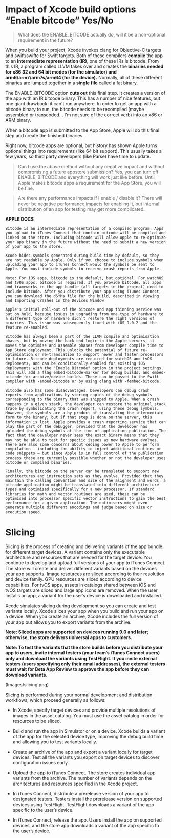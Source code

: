 # Impact of Xcode build options “Enable bitcode” Yes/No

>What does the ENABLE_BITCODE actually do, will it be a non-optional requirement in the future?

When you build your project, Xcode invokes clang for Objective-C targets and swift/swiftc for Swift targets. Both of these compilers **compile** the app to an **intermediate representation (IR)**, one of these IRs is bitcode. From this IR, a program called LLVM takes over and creates the **binaries needed for x86 32 and 64 bit modes (for the simulator) and arm6/arm7/arm7s/arm64 (for the device).** Normally, all of these different binaries are lumped together in a **single file** called a fat binary.

The ENABLE_BITCODE option **cuts out** this final step. It creates a version of the app with an IR bitcode binary. This has a number of nice features, but one giant drawback: it can't run anywhere. In order to get an app with a bitcode binary to run, the bitcode needs to be recompiled (maybe assembled or transcoded… I'm not sure of the correct verb) into an x86 or ARM binary.

When a bitcode app is submitted to the App Store, Apple will do this final step and create the finished binaries.

Right now, bitcode apps are optional, but history has shown Apple turns optional things into requirements (like 64 bit support). This usually takes a few years, so third party developers (like Parse) have time to update.

>Can I use the above method without any negative impact and without compromising a future appstore submission?
Yes, you can turn off ENABLE_BITCODE and everything will work just like before. Until Apple makes bitcode apps a requirement for the App Store, you will be fine.

>Are there any performance impacts if I enable / disable it?
There will never be negative performance impacts for enabling it, but internal distribution of an app for testing may get more complicated.

**APPLE DOCS**
```
Bitcode is an intermediate representation of a compiled program. Apps you upload to iTunes Connect that contain bitcode will be compiled and linked on the store. Including bitcode will allow Apple to re-optimize your app binary in the future without the need to submit a new version of your app to the store.

Xcode hides symbols generated during build time by default, so they are not readable by Apple. Only if you choose to include symbols when uploading your app to iTunes Connect would the symbols be sent to Apple. You must include symbols to receive crash reports from Apple.

Note: For iOS apps, bitcode is the default, but optional. For watchOS and tvOS apps, bitcode is required. If you provide bitcode, all apps and frameworks in the app bundle (all targets in the project) need to include bitcode. After you distribute your app using iTunes Connect, you can download the dSYMs file for the build, described in Viewing and Importing Crashes in the Devices Window

Apple's initial roll-out of the bitcode and app thinning service was put on hold, because issues in upgrading from one type of hardware to a different type of hardware didn't restore the right versions of binaries. This issue was subsequently fixed with iOS 9.0.2 and the feature re-enabled.

Bitcode has always been a part of the LLVM compile and optimisation phases, but by moving the back-end logic to the Apple servers, it moves the optimise and assemble phases from developer compile time to App Store deployment. This unlocks the potential of future re-optimisation or re-translation to support newer and faster processors in future. Bitcode deployments are required for watchOS and tvOS deploments, and can be conditionally enabled for existing iOS deployments with the "Enable Bitcode" option in the project settings. This will add a flag embed-bitcode-marker for debug builds, and embed-bitcode for archive/device builds. These can be passed to the Swift compiler with -embed-bitcode or by using clang with -fembed-bitcode.

Bitcode also has some disadvantages. Developers can debug crash reports from applications by storing copies of the debug symbols corresponding to the binary that was shipped to Apple. When a crash happens in a given stack, the developer can restore the original stack trace by symbolicating the crash report, using these debug symbols. However, the symbols are a by-product of translating the intermediate form to the binary; but if that step is done on the server, this information is lost. Apple provides a crash reporting service that can play the part of the debugger, provided that the developer has uploaded the debug symbols at the time of application publication. The fact that the developer never sees the exact binary means that they may not be able to test for speciic issues as new hardware evolves. There are also some concerns about ceding power to Apple to perform compilation – including the ability to inject additional routines or code snippets – but since Apple is in full control of the publication process these are currently possible whether or not the developer uses bitcode or compiled binaries.

Finally, the bitcode on the server can be translated to support new architectures and instruction sets as they evolve. Provided that they maintain the calling convention and size of the alignment and words, a bitcode application might be translated into different architecture types and optimised specifically for a new processor. If standard libraries for math and vector routines are used, these can be optimised into processor specific vector instructions to gain the best performance for a given application. The optimisers might even generate multiple different encodings and judge based on size or execution speed.
```


# Slicing

Slicing is the process of creating and delivering variants of the app bundle for different target devices. A variant contains only the executable architecture and resources that are needed for the target device. You continue to develop and upload full versions of your app to iTunes Connect. The store will create and deliver different variants based on the devices your app supports. Image resources are sliced according to their resolution and device family. GPU resources are sliced according to device capabilities. For tvOS apps, assets in catalogs shared between iOS and tvOS targets are sliced and large app icons are removed. When the user installs an app, a variant for the user’s device is downloaded and installed.

Xcode simulates slicing during development so you can create and test variants locally. Xcode slices your app when you build and run your app on a device. When you create an archive, Xcode includes the full version of your app but allows you to export variants from the archive.

**Note: Sliced apps are supported on devices running 9.0 and later; otherwise, the store delivers universal apps to customers.**

**Note: To test the variants that the store builds before you distribute your app to users, invite internal testers (your team’s iTunes Connect users) only and download the variants using TestFlight. If you invite external testers (users specifying only their email addresses), the external testers must wait for Beta App Review to approve the app before they can download variants.**

(Images/slicing.png)

Slicing is performed during your normal development and distribution workflows, which proceed generally as follows:

* In Xcode, specify target devices and provide multiple resolutions of images in the asset catalog.
You must use the asset catalog in order for resources to be sliced.

* Build and run the app in Simulator or on a device.
Xcode builds a variant of the app for the selected device type, improving the debug build time and allowing you to test variants locally.

* Create an archive of the app and export a variant locally for target devices.
Test all the variants you export on target devices to discover configuration issues early.

* Upload the app to iTunes Connect.
The store creates individual app variants from the archive. The number of variants depends on the architectures and resources specified in the Xcode project.

* In iTunes Connect, distribute a prerelease version of your app to designated testers.
Testers install the prerelease version on supported devices using TestFlight. TestFlight downloads a variant of the app specific to the user’s device.

* In iTunes Connect, release the app.
Users install the app on supported devices, and the store app downloads a variant of the app specific to the user’s device.

